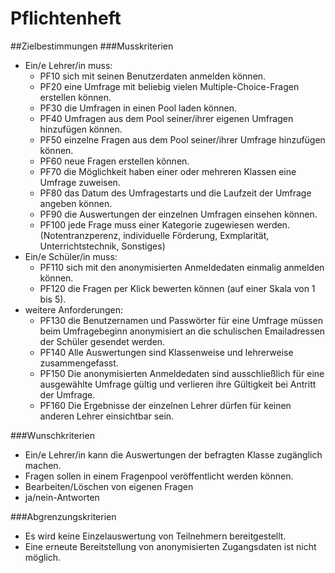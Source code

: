 # Pflichtenheft
##Zielbestimmungen
###Musskriterien
* Ein/e Lehrer/in muss:
	* PF10 sich mit seinen Benutzerdaten anmelden können.
	* PF20 eine Umfrage mit beliebig vielen Multiple-Choice-Fragen erstellen können.
	* PF30 die Umfragen in einen Pool laden können.
	* PF40 Umfragen aus dem Pool seiner/ihrer eigenen Umfragen hinzufügen können.
	* PF50 einzelne Fragen aus dem Pool seiner/ihrer Umfrage hinzufügen können.
	* PF60 neue Fragen erstellen können.
	* PF70 die Möglichkeit haben einer oder mehreren Klassen eine Umfrage zuweisen.
	* PF80 das Datum des Umfragestarts und die Laufzeit der Umfrage angeben können.
	* PF90 die Auswertungen der einzelnen Umfragen einsehen können.
	* PF100 jede Frage muss einer Kategorie zugewiesen werden. (Notentranzperenz, individuelle Förderung, Exmplarität, Unterrichtstechnik, Sonstiges)
* Ein/e Schüler/in muss:
	* PF110 sich mit den anonymisierten  Anmeldedaten einmalig anmelden können.
	* PF120 die Fragen per Klick bewerten können (auf einer Skala von 1 bis 5).
* weitere Anforderungen:
	* PF130 die Benutzernamen und Passwörter für eine Umfrage müssen beim Umfragebeginn anonymisiert an die schulischen Emailadressen der Schüler gesendet werden.
	* PF140 Alle Auswertungen sind Klassenweise und lehrerweise zusammengefasst.
	* PF150 Die anonymisierten Anmeldedaten sind ausschließlich für eine ausgewählte Umfrage gültig und verlieren ihre Gültigkeit bei Antritt der Umfrage.
	* PF160 Die Ergebnisse der einzelnen Lehrer dürfen für keinen anderen Lehrer einsichtbar sein.

###Wunschkriterien
* Ein/e Lehrer/in kann die Auswertungen der befragten Klasse zugänglich machen.
* Fragen sollen in einem Fragenpool veröffentlicht werden können.
* Bearbeiten/Löschen von eigenen Fragen
* ja/nein-Antworten

###Abgrenzungskriterien
* Es wird keine Einzelauswertung von Teilnehmern bereitgestellt. 
* Eine erneute Bereitstellung von anonymisierten Zugangsdaten ist nicht möglich.



